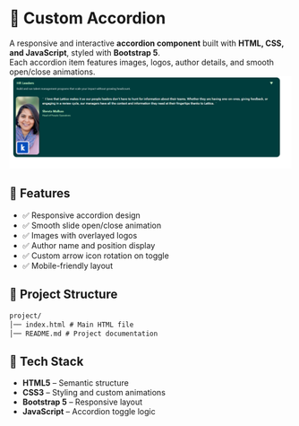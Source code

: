 # 📝 Custom Accordion

A responsive and interactive **accordion component** built with **HTML, CSS, and JavaScript**, styled with **Bootstrap 5**.  
Each accordion item features images, logos, author details, and smooth open/close animations.
![Image](image.png)


## 🚀 Features

- ✅ Responsive accordion design  
- ✅ Smooth slide open/close animation  
- ✅ Images with overlayed logos  
- ✅ Author name and position display  
- ✅ Custom arrow icon rotation on toggle  
- ✅ Mobile-friendly layout  


## 📂 Project Structure

```
project/
│── index.html # Main HTML file
│── README.md # Project documentation

```

## 🔧 Tech Stack

- **HTML5** – Semantic structure  
- **CSS3** – Styling and custom animations  
- **Bootstrap 5** – Responsive layout  
- **JavaScript** – Accordion toggle logic  

